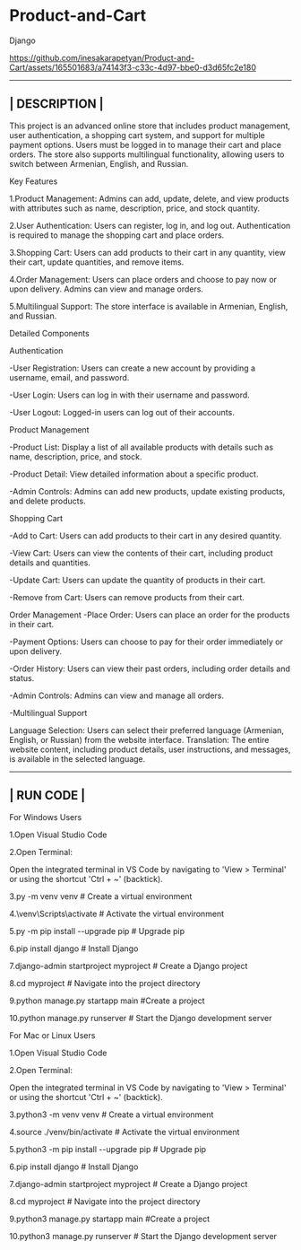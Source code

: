 # Product-and-Cart
Django





https://github.com/inesakarapetyan/Product-and-Cart/assets/165501683/a74143f3-c33c-4d97-bbe0-d3d65fc2e180





--------------------------------------------------------------------------------------------------------------------------------------------------------
|                                                            DESCRIPTION                                                                                |
--------------------------------------------------------------------------------------------------------------------------------------------------------


This project is an advanced online store that includes product management, user authentication, a shopping cart system, and support for multiple payment options. Users must be logged in to manage their cart and place orders. The store also supports multilingual functionality, allowing users to switch between Armenian, English, and Russian.

Key Features

1.Product Management: Admins can add, update, delete, and view products with attributes such as name, description, price, and stock quantity.

2.User Authentication: Users can register, log in, and log out. Authentication is required to manage the shopping cart and place orders.

3.Shopping Cart: Users can add products to their cart in any quantity, view their cart, update quantities, and remove items.

4.Order Management: Users can place orders and choose to pay now or upon delivery. Admins can view and manage orders.

5.Multilingual Support: The store interface is available in Armenian, English, and Russian.

Detailed Components

Authentication

-User Registration: Users can create a new account by providing a username, email, and password.

-User Login: Users can log in with their username and password.

-User Logout: Logged-in users can log out of their accounts.

Product Management

-Product List: Display a list of all available products with details such as name, description, price, and stock.

-Product Detail: View detailed information about a specific product.

-Admin Controls: Admins can add new products, update existing products, and delete products.

Shopping Cart

-Add to Cart: Users can add products to their cart in any desired quantity.

-View Cart: Users can view the contents of their cart, including product details and quantities.

-Update Cart: Users can update the quantity of products in their cart.

-Remove from Cart: Users can remove products from their cart.

Order Management
-Place Order: Users can place an order for the products in their cart.

-Payment Options: Users can choose to pay for their order immediately or upon delivery.

-Order History: Users can view their past orders, including order details and status.

-Admin Controls: Admins can view and manage all orders.

-Multilingual Support


Language Selection: Users can select their preferred language (Armenian, English, or Russian) from the website interface.
Translation: The entire website content, including product details, user instructions, and messages, is available in the selected language.



------------------------------------------------------------------------------------------------------------------------------------------------------
|                                                            RUN CODE                                                                                |
------------------------------------------------------------------------------------------------------------------------------------------------------


For Windows Users

1.Open Visual Studio Code

2.Open Terminal:

Open the integrated terminal in VS Code by navigating to 'View > Terminal' or using the shortcut 'Ctrl + ~' (backtick).

3.py -m venv venv         # Create a virtual environment

4.\venv\Scripts\activate      # Activate the virtual environment

5.py -m pip install --upgrade pip    # Upgrade pip

6.pip install django    # Install Django

7.django-admin startproject myproject      # Create a Django project

8.cd myproject              # Navigate into the project directory

9.python manage.py startapp main   #Create a project

10.python manage.py runserver         # Start the Django development server

For Mac or Linux Users

1.Open Visual Studio Code

2.Open Terminal:

Open the integrated terminal in VS Code by navigating to 'View > Terminal' or using the shortcut 'Ctrl + ~' (backtick).

3.python3 -m venv venv             # Create a virtual environment

4.source ./venv/bin/activate            # Activate the virtual environment

5.python3 -m pip install --upgrade pip    # Upgrade pip

6.pip install django         # Install Django

7.django-admin startproject myproject     # Create a Django project

8.cd myproject              # Navigate into the project directory

9.python3 manage.py startapp main   #Create a project

10.python3 manage.py runserver         # Start the Django development server
